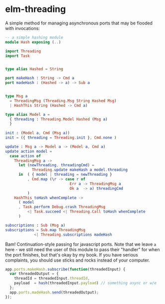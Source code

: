 # elm-threading

A simple method for managing asynchronous ports that may be flooded
with invocations:

```elm
-- a simple hashing module
module Hash exposing (..)

import Threading
import Task


type alias Hashed = String

port makeHash : String -> Cmd a
port madeHash : (Hashed -> a) -> Sub a


type Msg a
  = ThreadingMsg (Threading.Msg String Hashed Msg)
  | HashThis String (Hashed -> Cmd a)

type alias Model a =
  { threading : Threading.Model Hashed (Msg a)
  }
  
init : (Model a, Cmd (Msg a))
init = ({ threading = Threading.init }, Cmd.none )

update : Msg a -> Model a -> (Model a, Cmd a)
update action model =
  case action of
    ThreadingMsg a ->
      let (newThreading, threadingCmd) =
            Threading.update makeHash a model.threading
      in  ( { model | threading = newThreading }
          , Cmd.map (\r -> case r of
                             Err a -> ThreadingMsg a
                             Ok a  -> a) threadingCmd
          )
    HashThis toHash whenComplete ->
      ( model
      , Task.perform Debug.crash ThreadingMsg
          <| Task.succeed <| Threading.Call toHash whenComplete
      )

subscriptions : Sub (Msg a)
subscriptions = Sub.map ThreadingMsg
             <| Threading.subscriptions madeHash
```

Bam! Continuation-style passing for javascript ports. Note that
we leave `a` here - we still need the user of this module to pass
their "handler" for when the port finishes, but that's okay by
my book. If you have serious complaints, you should use sticks
and rocks instead of your computer.

```js
app.ports.makeHash.subscribe(function(threadedInput) {
  var threadedOutput = {
    threadId = threadedInput.threadId,
    payload  = hash(threadedInput.payload) // something async or w/e
  };
  app.ports.madeHash.send(threadedOutput);
});
```
